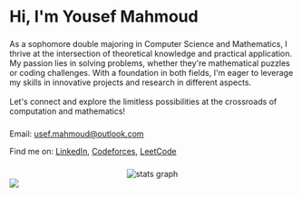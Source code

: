 <h1 align="left">Hi, I'm Yousef Mahmoud</h1>

###

<p align="left">As a sophomore double majoring in Computer Science and Mathematics, I thrive at the intersection of theoretical knowledge and practical application. My passion lies in solving problems, whether they're mathematical puzzles or coding challenges. With a foundation in both fields, I'm eager to leverage my skills in innovative projects and research in different aspects.
<br> <br>
Let's connect and explore the limitless possibilities at the crossroads of computation and mathematics!</p>

###

<!--<div align="left">
  <img src="https://skillicons.dev/icons?i=py" height="30" alt="python logo"  />
  <img width="12" />
  <img src="https://skillicons.dev/icons?i=matlab" height="30" alt="matlab logo"  />
  <img width="12" />
  <img src="https://skillicons.dev/icons?i=latex" height="30" alt="latex logo"  />
  <img width="12" />
  <img src="https://skillicons.dev/icons?i=html" height="30" alt="html5 logo"  />
  <img width="12" />
  <img src="https://skillicons.dev/icons?i=css" height="30" alt="css3 logo"  />
  <img width="12" />
  <img src="https://skillicons.dev/icons?i=js" height="30" alt="javascript logo"  />
  <img width="12" />
  <img src="https://skillicons.dev/icons?i=ts" height="30" alt="typescript logo"  />
  <img width="12" />
  <img src="https://skillicons.dev/icons?i=react" height="30" alt="react logo"  />
  <img width="12" />
  <img src="https://skillicons.dev/icons?i=sass" height="30" alt="sass logo"  />
  <img width="12" />
  <img src="https://skillicons.dev/icons?i=nodejs" height="30" alt="nodejs logo"  />
  <img width="12" />
  <img src="https://skillicons.dev/icons?i=mongodb" height="30" alt="mongodb logo"  />
  <img width="12" />
  <img src="https://skillicons.dev/icons?i=git" height="30" alt="git logo"  />
  <img width="12" />
  <img src="https://cdn.simpleicons.org/adobeillustrator/FF9A00" height="30" alt="adobeillustrator logo"  />
  <img width="12" />
  <img src="https://cdn.simpleicons.org/adobephotoshop/31A8FF" height="30" alt="adobephotoshop logo"  />
  <img width="12" />
  <img src="https://cdn.simpleicons.org/adobeindesign/E749A0" height="30" alt="adobeindesign logo"  />
</div>

###

<div align="left">
  <a href="https://www.linkedin.com/in/usefmahmud/" target="_blank">
    <img src="https://img.shields.io/static/v1?message=LinkedIn&logo=linkedin&label=&color=0077B5&logoColor=white&labelColor=&style=for-the-badge" height="35" alt="linkedin logo"  />
  </a>
  <a href="be.net/usefmahmud" target="_blank">
    <img src="https://img.shields.io/static/v1?message=Behance&logo=behance&label=&color=1769ff&logoColor=white&labelColor=&style=for-the-badge" height="35" alt="behance logo"  />
  </a>
  <a href="mailto:usef.mahmoud@outlook.com" target="_blank">
    <img src="https://img.shields.io/static/v1?message=Outlook&logo=microsoft-outlook&label=&color=0078D4&logoColor=white&labelColor=&style=for-the-badge" height="35" alt="microsoft-outlook logo"  />
  </a>
  <a href="https://medium.com/@usefmahmud" target="_blank">
    <img src="https://img.shields.io/static/v1?message=Medium&logo=medium&label=&color=12100E&logoColor=white&labelColor=&style=for-the-badge" height="35" alt="medium logo"  />
  </a>
</div>-->


Email: [usef.mahmoud@outlook.com](mailto:usef.mahmoud@outlook.com)

Find me on: [LinkedIn](https://www.linkedin.com/in/usefmahmud), [Codeforces](https://codeforces.com/profile/usefmahmud), [LeetCode](https://leetcode.com/u/usefmahmud/)
###

<div align="center">
<!--   <img src="https://leetcard.jacoblin.cool/usefmahmud?ext=heatmap" alt="languages graph"  /> <br/> -->
  <img src="https://github-readme-stats.vercel.app/api?username=usefmahmud&theme=holi&layout=compact" alt="stats graph"  />
</div>
<!-- 
<div align="center">
  <img src="https://github-readme-stats.vercel.app/api/wakatime?username=usefmahmud&theme=holi&layout=compact" height="150" alt="wakatime"  />
</div> -->
<img src="https://komarev.com/ghpvc/?username=usefmahmud&style=flat-square&color=blue&abbreviated=true"/>
